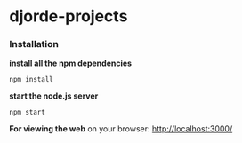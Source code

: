 # djorde-projects

### Installation

**install all the npm dependencies**
```
npm install
```

**start the node.js server**
```
npm start
```

**For viewing the web** on your browser: [http://localhost:3000/](http://localhost:3000/)

